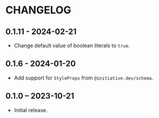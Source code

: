 # CHANGELOG

## 0.1.11 - 2024-02-21

- Change default value of boolean literals to `true`.

## 0.1.6 - 2024-01-20

- Add support for `StyleProps` from `@initiative.dev/schema`.

## 0.1.0 – 2023-10-21

- Initial release.
